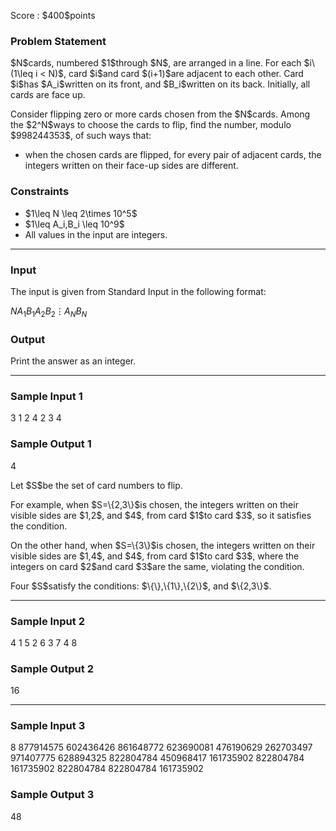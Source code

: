 
<div>

<span>

<span>

<p>
Score : $400$points
</p>

<div>

<section>

### **Problem Statement**

<p>
$N$cards, numbered $1$through $N$, are arranged in a line.  For each $i\ (1\leq i < N)$, card $i$and card $(i+1)$are adjacent to each other.
Card $i$has $A_i$written on its front, and $B_i$written on its back.  Initially, all cards are face up.
</p>

<p>
Consider flipping zero or more cards chosen from the $N$cards.
Among the $2^N$ways to choose the cards to flip, find the number, modulo $998244353$, of such ways that:
</p>

<ul>

<li>
when the chosen cards are flipped, for every pair of adjacent cards, the integers written on their face-up sides are different.
</li>

</ul>

</section>

</div>

<div>

<section>

### **Constraints**

<ul>

<li>
$1\leq N \leq 2\times 10^5$
</li>

<li>
$1\leq A_i,B_i \leq 10^9$
</li>

<li>
All values in the input are integers.
</li>

</ul>

</section>

</div>

---

<div>

<div>

<section>

### **Input**

<p>
The input is given from Standard Input in the following format:
</p>

<div>

$N$$A_1$$B_1$$A_2$$B_2$$\vdots$$A_N$$B_N$
</div>

</section>

</div>

<div>

<section>

### **Output**

<p>
Print the answer as an integer.
</p>

</section>

</div>

</div>

---

<div>

<section>

### **Sample Input 1**

<div>

3
1 2
4 2
3 4

</div>

</section>

</div>

<div>

<section>

### **Sample Output 1**

<div>

4

</div>

<p>
Let $S$be the set of card numbers to flip.
</p>

<p>
For example, when $S=\{2,3\}$is chosen, the integers written on their visible sides are $1,2$, and $4$, from card $1$to card $3$, so it satisfies the condition.
</p>

<p>
On the other hand, when $S=\{3\}$is chosen, the integers written on their visible sides are $1,4$, and $4$, from card $1$to card $3$, where the integers on card $2$and card $3$are the same, violating the condition.
</p>

<p>
Four $S$satisfy the conditions: $\{\},\{1\},\{2\}$, and $\{2,3\}$.
</p>

</section>

</div>

---

<div>

<section>

### **Sample Input 2**

<div>

4
1 5
2 6
3 7
4 8

</div>

</section>

</div>

<div>

<section>

### **Sample Output 2**

<div>

16

</div>

</section>

</div>

---

<div>

<section>

### **Sample Input 3**

<div>

8
877914575 602436426
861648772 623690081
476190629 262703497
971407775 628894325
822804784 450968417
161735902 822804784
161735902 822804784
822804784 161735902

</div>

</section>

</div>

<div>

<section>

### **Sample Output 3**

<div>

48

</div>

</section>

</div>

</span>

</span>

</div>
